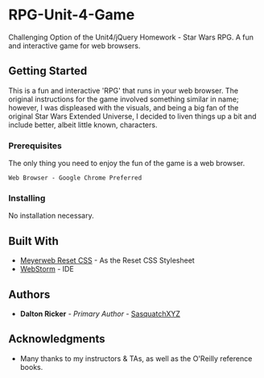 # RPG-Unit-4-Game

Challenging Option of the Unit4/jQuery Homework - Star Wars RPG.  A fun and interactive game for web browsers.

## Getting Started

This is a fun and interactive 'RPG' that runs in your web browser.  The original instructions for the game involved something similar in name; however, I was displeased with the visuals, and being a big fan of the original Star Wars Extended Universe, I decided to liven things up a bit and include better, albeit little known, characters.

### Prerequisites

The only thing you need to enjoy the fun of the game is a web browser.

```
Web Browser - Google Chrome Preferred
```

### Installing

No installation necessary.

## Built With

* [Meyerweb Reset CSS](https://meyerweb.com/eric/tools/css/reset/) - As the Reset CSS Stylesheet
* [WebStorm](https://www.jetbrains.com/webstorm/) - IDE

## Authors

* **Dalton Ricker** - *Primary Author* - [SasquatchXYZ](https://github.com/SasquatchXYZ)

## Acknowledgments
* Many thanks to my instructors & TAs, as well as the O'Reilly reference books.